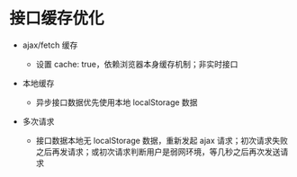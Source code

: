 # 接口缓存优化

- ajax/fetch 缓存

  - 设置 cache: true，依赖浏览器本身缓存机制；非实时接口

- 本地缓存

  - 异步接口数据优先使用本地 localStorage 数据

- 多次请求

  - 接口数据本地无 localStorage 数据，重新发起 ajax 请求；初次请求失败之后再发请求；或初次请求判断用户是弱网环境，等几秒之后再次发送请求